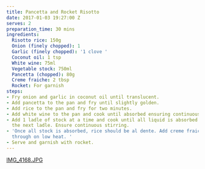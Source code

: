 ```yaml
---
title: Pancetta and Rocket Risotto
date: 2017-01-03 19:27:00 Z
serves: 2
preparation_time: 30 mins
ingredients:
  Risotto rice: 150g
  Onion (finely chopped): 1
  Garlic (finely chopped): '1 clove '
  Coconut oil: 1 tsp
  White wine: 75ml
  Vegetable stock: 750ml
  Pancetta (chopped): 80g
  Creme fraiche: 2 tbsp
  Rocket: For garnish
steps:
- Fry onion and garlic in coconut oil until translucent.
- Add pancetta to the pan and fry until slightly golden.
- Add rice to the pan and fry for two minutes.
- Add white wine to the pan and cook until absorbed ensuring continuous stirring.
- Add 1 ladle of stock at a time and cook until all liquid is absorbed before adding
  the next ladle. Ensure continuous stirring.
- 'Once all stock is absorbed, rice should be al dente. Add creme fraiche and stir
  through on low heat. '
- Serve and garnish with rocket.
---
```


[IMG_4168.JPG](/uploads/IMG_4168.JPG)